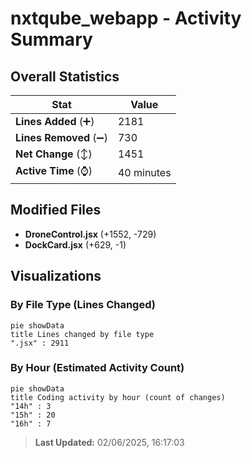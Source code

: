 # nxtqube_webapp - Activity Summary 

## Overall Statistics

| Stat                   | Value                                                             |
| ---------------------- | ----------------------------------------------------------------- |
| **Lines Added** (➕)   | 2181                                          |
| **Lines Removed** (➖) | 730                                        |
| **Net Change** (↕)    | 1451                |
| **Active Time** (⌚)   | 40 minutes |


## Modified Files
- **DroneControl.jsx** (+1552, -729)
- **DockCard.jsx** (+629, -1)

## Visualizations

### By File Type (Lines Changed)

```mermaid
pie showData
title Lines changed by file type
".jsx" : 2911
```

### By Hour (Estimated Activity Count)

```mermaid
pie showData
title Coding activity by hour (count of changes)
"14h" : 3
"15h" : 20
"16h" : 7
```


> **Last Updated:** 02/06/2025, 16:17:03